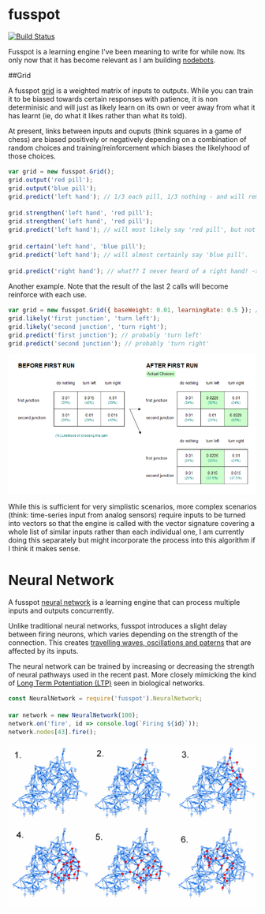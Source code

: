 # fusspot

[![Build Status](https://travis-ci.org/sdesalas/fusspot.svg?branch=master)](https://travis-ci.org/sdesalas/fusspot)

Fusspot is a learning engine I've been meaning to write for while now. Its only now that it has become relevant as I am building [nodebots](http://nodebots.io/).

##Grid

A fusspot [grid](Grid.js) is a weighted matrix of inputs to outputs. While you can train it to be biased towards certain responses with patience, it is non determinisic and will just as likely learn on its own or veer away from what it has learnt (ie, do what it likes rather than what its told). 

At present, links between inputs and ouputs (think squares in a game of chess) are biased positively or negatively depending on a combination of random choices and training/reinforcement which biases the likelyhood of those choices.

```js
var grid = new fusspot.Grid();
grid.output('red pill');
grid.output('blue pill');
grid.predict('left hand'); // 1/3 each pill, 1/3 nothing - and will remember its choice with until told otherwise.

grid.strengthen('left hand', 'red pill');
grid.strengthen('left hand', 'red pill');
grid.predict('left hand'); // will most likely say 'red pill', but not certainly.

grid.certain('left hand', 'blue pill');
grid.predict('left hand'); // will almost certainly say 'blue pill'.

grid.predict('right hand'); // what?? I never heard of a right hand! -> 1/3 each pill, 1/3 nothing
```

Another example. Note that the result of the last 2 calls will become reinforce with each use.

```js
var grid = new fusspot.Grid({ baseWeight: 0.01, learningRate: 0.5 }); // start at 0.01, 50% up/down when learning
grid.likely('first junction', 'turn left');
grid.likely('second junction', 'turn right');
grid.predict('first junction'); // probably 'turn left'
grid.predict('second junction'); // probably 'turn right'
```

![learning.png](learning.png)

While this is sufficient for very simplistic scenarios, more complex scenarios (think: time-series input from analog sensors) require inputs to be turned into vectors so that the engine is called with the vector signature covering a whole list of similar inputs rather than each individual one, I am currently doing this separately but might incorporate the process into this algorithm if I think it makes sense.

# Neural Network 

A fusspot [neural network](NeuralNetwork.js) is a learning engine that can process multiple inputs and outputs concurrently. 

Unlike traditional neural networks, fusspot introduces a slight delay between firing neurons, which varies depending on the strength of the connection. This creates [travelling waves, oscillations and paterns](https://sdesalas.github.io/fusspot/) that are affected by its inputs.

The neural network can be trained by increasing or decreasing the strength of neural pathways used in the recent past. More closely mimicking the kind of [Long Term Potentiation (LTP)](https://en.wikipedia.org/wiki/Long-term_potentiation) seen in biological networks.

```js
const NeuralNetwork = require('fusspot').NeuralNetwork;

var network = new NeuralNetwork(100);
network.on('fire', id => console.log(`Firing ${id}`));
network.nodes[43].fire();
```

![travelling wave](travellingwave.png)
